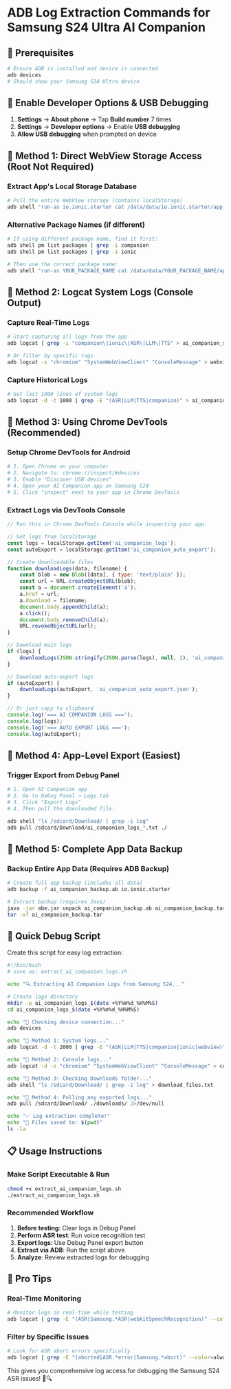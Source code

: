 # ADB Log Extraction Commands for Samsung S24 Ultra AI Companion

## 🔧 Prerequisites
```bash
# Ensure ADB is installed and device is connected
adb devices
# Should show your Samsung S24 Ultra device
```

## 📱 Enable Developer Options & USB Debugging
1. **Settings** → **About phone** → Tap **Build number** 7 times
2. **Settings** → **Developer options** → Enable **USB debugging**
3. **Allow USB debugging** when prompted on device

## 🎯 Method 1: Direct WebView Storage Access (Root Not Required)

### Extract App's Local Storage Database
```bash
# Pull the entire WebView storage (contains localStorage)
adb shell "run-as io.ionic.starter cat /data/data/io.ionic.starter/app_webview/Local\ Storage/leveldb/000003.log" > ai_companion_logs_raw.txt
```

### Alternative Package Names (if different)
```bash
# If using different package name, find it first:
adb shell pm list packages | grep -i companion
adb shell pm list packages | grep -i ionic

# Then use the correct package name:
adb shell "run-as YOUR_PACKAGE_NAME cat /data/data/YOUR_PACKAGE_NAME/app_webview/Local\ Storage/leveldb/000003.log" > logs_raw.txt
```

## 🎯 Method 2: Logcat System Logs (Console Output)

### Capture Real-Time Logs
```bash
# Start capturing all logs from the app
adb logcat | grep -i "companion\|ionic\|ASR\|LLM\|TTS" > ai_companion_system_logs.txt

# Or filter by specific tags
adb logcat -s "chromium" "SystemWebViewClient" "ConsoleMessage" > webview_logs.txt
```

### Capture Historical Logs
```bash
# Get last 1000 lines of system logs
adb logcat -d -t 1000 | grep -E "(ASR|LLM|TTS|companion)" > ai_companion_historical.txt
```

## 🎯 Method 3: Using Chrome DevTools (Recommended)

### Setup Chrome DevTools for Android
```bash
# 1. Open Chrome on your computer
# 2. Navigate to: chrome://inspect/#devices
# 3. Enable "Discover USB devices"
# 4. Open your AI Companion app on Samsung S24
# 5. Click "inspect" next to your app in Chrome DevTools
```

### Extract Logs via DevTools Console
```javascript
// Run this in Chrome DevTools Console while inspecting your app:

// Get logs from localStorage
const logs = localStorage.getItem('ai_companion_logs');
const autoExport = localStorage.getItem('ai_companion_auto_export');

// Create downloadable files
function downloadLogs(data, filename) {
    const blob = new Blob([data], { type: 'text/plain' });
    const url = URL.createObjectURL(blob);
    const a = document.createElement('a');
    a.href = url;
    a.download = filename;
    document.body.appendChild(a);
    a.click();
    document.body.removeChild(a);
    URL.revokeObjectURL(url);
}

// Download main logs
if (logs) {
    downloadLogs(JSON.stringify(JSON.parse(logs), null, 2), 'ai_companion_logs.json');
}

// Download auto-export logs
if (autoExport) {
    downloadLogs(autoExport, 'ai_companion_auto_export.json');
}

// Or just copy to clipboard
console.log('=== AI COMPANION LOGS ===');
console.log(logs);
console.log('=== AUTO EXPORT LOGS ===');
console.log(autoExport);
```

## 🎯 Method 4: App-Level Export (Easiest)

### Trigger Export from Debug Panel
```bash
# 1. Open AI Companion app
# 2. Go to Debug Panel → Logs tab  
# 3. Click "Export Logs"
# 4. Then pull the downloaded file:

adb shell "ls /sdcard/Download/ | grep -i log"
adb pull /sdcard/Download/ai_companion_logs_*.txt ./
```

## 🎯 Method 5: Complete App Data Backup

### Backup Entire App Data (Requires ADB Backup)
```bash
# Create full app backup (includes all data)
adb backup -f ai_companion_backup.ab io.ionic.starter

# Extract backup (requires Java)
java -jar abe.jar unpack ai_companion_backup.ab ai_companion_backup.tar
tar -xf ai_companion_backup.tar
```

## 🚀 Quick Debug Script

Create this script for easy log extraction:

```bash
#!/bin/bash
# save as: extract_ai_companion_logs.sh

echo "🔍 Extracting AI Companion Logs from Samsung S24..."

# Create logs directory
mkdir -p ai_companion_logs_$(date +%Y%m%d_%H%M%S)
cd ai_companion_logs_$(date +%Y%m%d_%H%M%S)

echo "📱 Checking device connection..."
adb devices

echo "🎯 Method 1: System logs..."
adb logcat -d -t 2000 | grep -E "(ASR|LLM|TTS|companion|ionic|webview)" > system_logs.txt

echo "🎯 Method 2: Console logs..."
adb logcat -d -s "chromium" "SystemWebViewClient" "ConsoleMessage" > console_logs.txt

echo "🎯 Method 3: Checking Downloads folder..."
adb shell "ls /sdcard/Download/ | grep -i log" > download_files.txt

echo "🎯 Method 4: Pulling any exported logs..."
adb pull /sdcard/Download/ ./downloads/ 2>/dev/null

echo "✅ Log extraction complete!"
echo "📁 Files saved to: $(pwd)"
ls -la
```

## 📋 Usage Instructions

### Make Script Executable & Run
```bash
chmod +x extract_ai_companion_logs.sh
./extract_ai_companion_logs.sh
```

### Recommended Workflow
1. **Before testing**: Clear logs in Debug Panel
2. **Perform ASR test**: Run voice recognition test
3. **Export logs**: Use Debug Panel export button
4. **Extract via ADB**: Run the script above
5. **Analyze**: Review extracted logs for debugging

## 🎯 Pro Tips

### Real-Time Monitoring
```bash
# Monitor logs in real-time while testing
adb logcat | grep -E "(ASR|Samsung.*ASR|webkitSpeechRecognition)" --color=always
```

### Filter by Specific Issues
```bash
# Look for ASR abort errors specifically
adb logcat | grep -E "(aborted|ASR.*error|Samsung.*abort)" --color=always
```

This gives you comprehensive log access for debugging the Samsung S24 ASR issues! 🎤🔍
